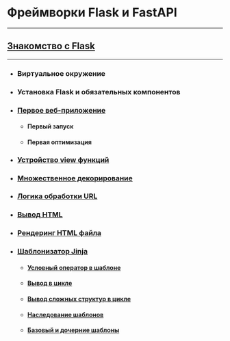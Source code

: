 # Фреймворки Flask и FastAPI
***
## [Знакомство с Flask](/l_1_getting_to_know_flask/README.md)
***
  * ### Виртуальное окружение
  * ### Установка Flask и обязательных компонентов
  * ### [Первое веб-приложение](/l_1_getting_to_know_flask/app_01.py)
      * #### Первый запуск
      * #### Первая оптимизация
  * ### [Устройство view функций](/l_1_getting_to_know_flask/app_02.py)
  * ### [Множественное декорирование](/l_1_getting_to_know_flask/app_03.py)
  * ### [Логика обработки URL](/l_1_getting_to_know_flask/app_04.py)
  * ### [Вывод HTML](/l_1_getting_to_know_flask/app_05.py)
  * ### [Рендеринг HTML файла](/l_1_getting_to_know_flask/app_06.py)
  * ### [Шаблонизатор Jinja](/l_1_getting_to_know_flask/app_07.py)
      * #### [Условный оператор в шаблоне](/l_1_getting_to_know_flask/app_08.py)
      * #### [Вывод в цикле](/l_1_getting_to_know_flask/app_09.py)
      * #### [Вывод сложных структур в цикле](/l_1_getting_to_know_flask/app_10.py)
      * #### [Наследование шаблонов](/l_1_getting_to_know_flask/app_11.py)
      * #### [Базовый и дочерние шаблоны](/l_1_getting_to_know_flask/app_12.py)
